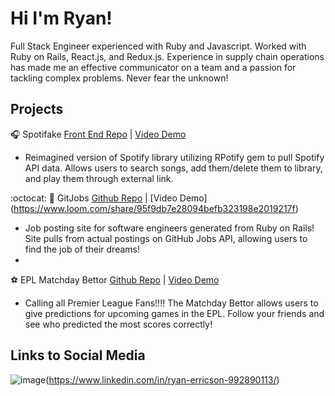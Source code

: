 # Hi I'm Ryan! 

Full Stack Engineer experienced with Ruby and Javascript. Worked with Ruby on Rails, React.js, and Redux.js. Experience in supply chain operations has made me an effective communicator on a team and a passion for tackling complex problems. Never fear the unknown!

## Projects

🎧  Spotifake [Front End Repo](https://github.com/rickySONZ/spotifake_frontend) | [Video Demo](https://www.loom.com/share/4d396ef737a14dbd8f8c9ad99e47336c)
- Reimagined version of Spotify library utilizing RPotify gem to pull Spotify API data. Allows users to search songs, add them/delete them to library, and play them through external link.

:octocat: 💼 GitJobs [Github Repo](https://github.com/rickySONZ/GitJobs) | [Video Demo] (https://www.loom.com/share/95f9db7e28094befb323198e2019217f)
- Job posting site for software engineers generated from Ruby on Rails! Site pulls from actual postings on GitHub Jobs API, allowing users to find the job of their dreams!
- 
:soccer: EPL Matchday Bettor [Github Repo](https://github.com/rickySONZ/sinatra-epl-matchday-bettor) | [Video Demo](loom.com/share/8290ee332e2b46f481c1d011f551aa95)
- Calling all Premier League Fans!!!! The Matchday Bettor allows users to give predictions for upcoming games in the EPL. Follow your friends and see who predicted the most scores correctly!

## Links to Social Media

![image](https://img.shields.io/badge/LinkedIn-0077B5?style=for-the-badge&logo=linkedin&logoColor=white)(https://www.linkedin.com/in/ryan-erricson-992890113/)
